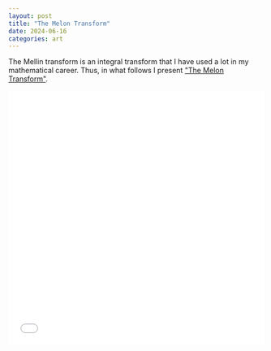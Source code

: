 ```yaml
---
layout: post
title: "The Melon Transform"
date: 2024-06-16
categories: art
---
```



The Mellin transform is an integral transform that I have used a lot in my mathematical career. Thus, in what follows I present <a href="../images/The_Melon_Transform.pdf" target="_blank">"The Melon Transform"</a>.

  <embed src="../images/The_Melon_Transform.pdf" type="application/pdf" width="100%" height="500px" />
